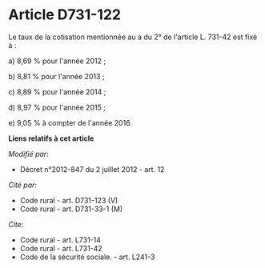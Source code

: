 # Article D731-122

Le taux de la cotisation mentionnée au a du 2° de l'article L. 731-42 est fixé à :

a) 8,69 % pour l'année 2012 ;

b) 8,81 % pour l'année 2013 ;

c) 8,89 % pour l'année 2014 ;

d) 8,97 % pour l'année 2015 ;

e) 9,05 % à compter de l'année 2016.

**Liens relatifs à cet article**

_Modifié par_:

  - Décret n°2012-847 du 2 juillet 2012 - art. 12

_Cité par_:

  - Code rural - art. D731-123 (V)
  - Code rural - art. D731-33-1 (M)

_Cite_:

  - Code rural - art. L731-14
  - Code rural - art. L731-42
  - Code de la sécurité sociale. - art. L241-3
